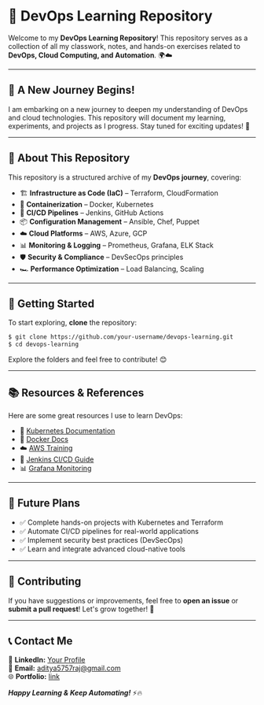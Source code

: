 # 🚀 DevOps Learning Repository

Welcome to my **DevOps Learning Repository**! This repository serves as a collection of all my classwork, notes, and hands-on exercises related to **DevOps, Cloud Computing, and Automation**. 🌍☁️

---

## 🌟 A New Journey Begins!

I am embarking on a new journey to deepen my understanding of DevOps and cloud technologies. This repository will document my learning, experiments, and projects as I progress. Stay tuned for exciting updates! 🚀

---

## 📌 About This Repository

This repository is a structured archive of my **DevOps journey**, covering:
- 🏗 **Infrastructure as Code (IaC)** – Terraform, CloudFormation
- 🐳 **Containerization** – Docker, Kubernetes
- 🔄 **CI/CD Pipelines** – Jenkins, GitHub Actions
- 📦 **Configuration Management** – Ansible, Chef, Puppet
- ☁️ **Cloud Platforms** – AWS, Azure, GCP
- 📊 **Monitoring & Logging** – Prometheus, Grafana, ELK Stack
- 🛡 **Security & Compliance** – DevSecOps principles
- 🏎 **Performance Optimization** – Load Balancing, Scaling

---


## 🚀 Getting Started

To start exploring, **clone** the repository:
```sh
$ git clone https://github.com/your-username/devops-learning.git
$ cd devops-learning
```
Explore the folders and feel free to contribute! 😊

---

## 📚 Resources & References

Here are some great resources I use to learn DevOps:
- 📖 [Kubernetes Documentation](https://kubernetes.io/docs/)
- 🐳 [Docker Docs](https://docs.docker.com/)
- ☁️ [AWS Training](https://aws.amazon.com/training/)
- 🔄 [Jenkins CI/CD Guide](https://www.jenkins.io/doc/)
- 📊 [Grafana Monitoring](https://grafana.com/docs/)

---

## 🎯 Future Plans

- ✅ Complete hands-on projects with Kubernetes and Terraform
- ✅ Automate CI/CD pipelines for real-world applications
- ✅ Implement security best practices (DevSecOps)
- ✅ Learn and integrate advanced cloud-native tools

---

## 🤝 Contributing

If you have suggestions or improvements, feel free to **open an issue** or **submit a pull request**! Let's grow together! 🚀

---

## 📞 Contact Me

💼 **LinkedIn:** [Your Profile](https://www.linkedin.com/in/adityaraj57/)  
📧 **Email:** aditya5757raj@gmail.com  
🌐 **Portfolio:** [link](https://aditya5757raj.github.io/Portfolio/)  

**_Happy Learning & Keep Automating!_** ⚡🔥

